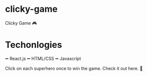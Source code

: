 # clicky-game

Clicky Game :video_game:

# Techonlogies
:heavy_minus_sign: React.js
:heavy_minus_sign: HTML/CSS
:heavy_minus_sign: Javascript

Click on each superhero once to win the game. Check it out here. :link:
